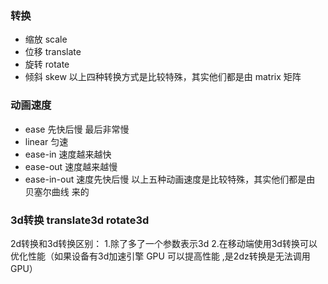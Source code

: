 ### 转换
- 缩放 scale
- 位移 translate
- 旋转 rotate
- 倾斜 skew
以上四种转换方式是比较特殊，其实他们都是由 matrix 矩阵 

### 动画速度
- ease  先快后慢 最后非常慢
- linear 匀速
- ease-in 速度越来越快
- ease-out 速度越来越慢
- ease-in-out 速度先快后慢
以上五种动画速度是比较特殊，其实他们都是由 贝塞尔曲线 来的

### 3d转换 translate3d rotate3d
2d转换和3d转换区别：
1.除了多了一个参数表示3d
2.在移动端使用3d转换可以优化性能（如果设备有3d加速引擎 GPU 可以提高性能 ,是2dz转换是无法调用GPU）
